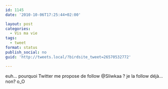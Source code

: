 ```yaml
---
id: 1145
date: '2010-10-06T17:25:44+02:00'

layout: post
categories:
  - Vis ma vie
tags:
  - tweet
format: status
publish_social: no
guid: 'http://tweets.local/?birdsite_tweet=26570532772'

---
```


euh… pourquoi Twitter me propose de follow @Sliwkaa ? je la follow déjà… non? o\_O